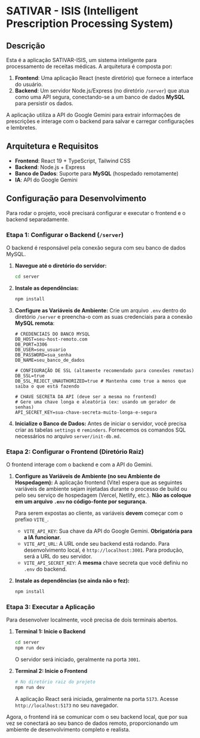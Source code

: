 # SATIVAR - ISIS (Intelligent Prescription Processing System)

## Descrição

Esta é a aplicação SATIVAR-ISIS, um sistema inteligente para processamento de receitas médicas. A arquitetura é composta por:

1.  **Frontend**: Uma aplicação React (neste diretório) que fornece a interface do usuário.
2.  **Backend**: Um servidor Node.js/Express (no diretório `/server`) que atua como uma API segura, conectando-se a um banco de dados **MySQL** para persistir os dados.

A aplicação utiliza a API do Google Gemini para extrair informações de prescrições e interage com o backend para salvar e carregar configurações e lembretes.

## Arquitetura e Requisitos

-   **Frontend**: React 19 + TypeScript, Tailwind CSS
-   **Backend**: Node.js + Express
-   **Banco de Dados**: Suporte para **MySQL** (hospedado remotamente)
-   **IA**: API do Google Gemini

## Configuração para Desenvolvimento

Para rodar o projeto, você precisará configurar e executar o frontend e o backend separadamente.

### Etapa 1: Configurar o Backend (`/server`)

O backend é responsável pela conexão segura com seu banco de dados MySQL.

1.  **Navegue até o diretório do servidor:**
    ```bash
    cd server
    ```
2.  **Instale as dependências:**
    ```bash
    npm install
    ```
3.  **Configure as Variáveis de Ambiente:**
    Crie um arquivo `.env` dentro do diretório `/server` e preencha-o com as suas credenciais para a conexão **MySQL remota**:

    ```env
    # CREDENCIAIS DO BANCO MYSQL
    DB_HOST=seu-host-remoto.com
    DB_PORT=3306
    DB_USER=seu_usuario
    DB_PASSWORD=sua_senha
    DB_NAME=seu_banco_de_dados

    # CONFIGURAÇÃO DE SSL (altamente recomendado para conexões remotas)
    DB_SSL=true
    DB_SSL_REJECT_UNAUTHORIZED=true # Mantenha como true a menos que saiba o que está fazendo

    # CHAVE SECRETA DA API (deve ser a mesma no frontend)
    # Gere uma chave longa e aleatória (ex: usando um gerador de senhas)
    API_SECRET_KEY=sua-chave-secreta-muito-longa-e-segura
    ```

4.  **Inicialize o Banco de Dados:**
    Antes de iniciar o servidor, você precisa criar as tabelas `settings` e `reminders`. Fornecemos os comandos SQL necessários no arquivo `server/init-db.md`.

### Etapa 2: Configurar o Frontend (Diretório Raiz)

O frontend interage com o backend e com a API do Gemini.

1.  **Configure as Variáveis de Ambiente (no seu Ambiente de Hospedagem):**
    A aplicação frontend (Vite) espera que as seguintes variáveis de ambiente sejam injetadas durante o processo de build ou pelo seu serviço de hospedagem (Vercel, Netlify, etc.). **Não as coloque em um arquivo `.env` no código-fonte por segurança.**

    Para serem expostas ao cliente, as variáveis **devem** começar com o prefixo `VITE_`.

    -   `VITE_API_KEY`: Sua chave da API do Google Gemini. **Obrigatória para a IA funcionar.**
    -   `VITE_API_URL`: A URL onde seu backend está rodando. Para desenvolvimento local, é `http://localhost:3001`. Para produção, será a URL do seu servidor.
    -   `VITE_API_SECRET_KEY`: A **mesma** chave secreta que você definiu no `.env` do backend.

2.  **Instale as dependências (se ainda não o fez):**
    ```bash
    npm install
    ```

### Etapa 3: Executar a Aplicação

Para desenvolver localmente, você precisa de dois terminais abertos.

1.  **Terminal 1: Inicie o Backend**
    ```bash
    cd server
    npm run dev
    ```
    O servidor será iniciado, geralmente na porta `3001`.

2.  **Terminal 2: Inicie o Frontend**
    ```bash
    # No diretório raiz do projeto
    npm run dev
    ```
    A aplicação React será iniciada, geralmente na porta `5173`. Acesse `http://localhost:5173` no seu navegador.

Agora, o frontend irá se comunicar com o seu backend local, que por sua vez se conectará ao seu banco de dados remoto, proporcionando um ambiente de desenvolvimento completo e realista.